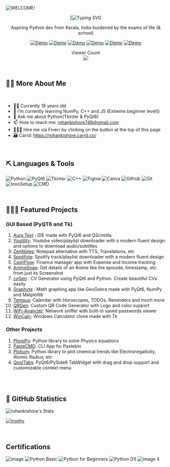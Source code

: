 ![WELCOME!](https://github.com/rohankishore/rohankishore/assets/109947257/f50a5315-5380-4777-b7a8-0184aaa79897)

<div align="center">

[![Typing SVG](https://readme-typing-svg.demolab.com?font=Fira+Code&size=30&pause=1000&background=40FFAC00&vCenter=true&random=false&width=435&lines=%F0%9F%91%8B%F0%9F%8F%BB+Hi+there!+I'm+Rohan+)

</div>

<p align ="center">Aspiring Python dev from Kerala, India burdened by the exams of life (& school) </p>

<div align="center">
    
  <a href="https://www.hackerrank.com/profile/rohankishore7461">![Demo](https://img.shields.io/badge/hackerrank-1DBF73?style=for-the-badge&logo=hackerrank&logoColor=white)</a>
    <a href="https://rohankishore.github.io/">![Demo](https://img.shields.io/badge/Portfolio-acb6ca?style=for-the-badge&logo=portfolio&logoColor=white)</a>
  <a href="https://www.fiverr.com/rohancodespy/">![Demo](https://img.shields.io/badge/fiverr-1DBF73?style=for-the-badge&logo=fiverr&logoColor=white)</a>
  <a href="https://twitter.com/Aura_Text">![Demo](https://img.shields.io/badge/Twitter-%23040404.svg?style=for-the-badge&logo=X&logoColor=white)</a>
  <a href="https://www.linkedin.com/in/rohan-kishore-58a6361b9/">![Demo](https://img.shields.io/badge/linkedin-0a66c2?style=for-the-badge&logo=linkedin&logoColor=white)</a>
  <a href="https://www.linkedin.com/in/rohan-kishore-58a6361b9/">![Demo](https://img.shields.io/badge/Kofi-ff5d5b?style=for-the-badge&logo=kofi&logoColor=white)</a>
 
</div> 


<p align="center"> 
  Viewer Count<br>
  <img src="https://profile-counter.glitch.me/rohankishore/count.svg" />
</p>

<br>

## 👋🏻 More About Me

<br>

- 🙋‍♂️ Currently 18 years old
- 🌱 I’m currently learning NumPy, C++ and JS (Extreme beginner level))
- 💬 Ask me about Python(Tkinter & PyQt6)
- 📫 How to reach me: rohankishore746@gmail.com
- 🧑🏼‍💻 Hire me via Fiverr by clicking on the button at the top of this page
- 🗃️ Carrd: https://rohankishore.carrd.co/


<br>

## ⛏️ Languages & Tools
![Python](https://img.shields.io/badge/python-3670A0?style=for-the-badge&logo=python&logoColor=ffdd54)
![PyQt6](https://img.shields.io/badge/Pyqt6-%2319a463.svg?style=for-the-badge&logo=PyQt6&logoColor=white)
![Tkinter](https://img.shields.io/badge/Tkinter-%2313233a.svg?style=for-the-badge&logo=Tkinter&logoColor=white)
![C++](https://img.shields.io/badge/c++-%2300599C.svg?style=for-the-badge&logo=c%2B%2B&logoColor=white)
![Figma](https://img.shields.io/badge/figma-%23F24E1E.svg?style=for-the-badge&logo=figma&logoColor=white)
![Canva](https://img.shields.io/badge/Canva-%2300C4CC.svg?style=for-the-badge&logo=Canva&logoColor=white)
![Github](https://img.shields.io/badge/GitHub-%231b1b1b.svg?style=for-the-badge&logo=GitHub&logoColor=white)
![Git](https://img.shields.io/badge/Git-%23b22d47.svg?style=for-the-badge&logo=Gitb&logoColor=white)
![InnoSetup](https://img.shields.io/badge/Inno&nbsp;Setup-%238eb9dc.svg?style=for-the-badge&logo=PyQt6&logoColor=white)
![CMD](https://img.shields.io/badge/CMD&nbsp;-%2000000.svg?style=for-the-badge&logo=CMD&logoColor=white)


<br>

## 🧑🏻‍💻 Featured Projects
### GUI Based (PyQT6 and Tk)
1. [Aura Text](https://github.com/rohankishore/Aura-Text) : IDE made with PyQt6 and QScintilla
2. [Youtility](https://github.com/rohankishore/Youtility): Youtube video/playlist downloader with a modern fluent design and options to download audio/subtitles
3. [ZenNotes](https://github.com/rohankishore/ZenNotes): Notepad alternative with TTS, Translations, etc
4. [Spotifyte](https://github.com/rohankishore/Spotifyte): Spotify track/playlist downloader with a modern fluent design
5. [CashFlow](https://github.com/rohankishore/CashFlow): Finance manager app with Expense and Income tracking
6. [AnimeSnap](https://github.com/rohankishore/AnimeSnap): Get details of an Anime like the episode, timestamp, etc from just its Screenshot
7. [cvGen](https://github.com/rohankishore/cvGen) : CV Generator using PyQt6 and Python. Create beautiful CVs easily
8. [Graphyte](https://github.com/rohankishore/Graphyte) : Math graphing app like GeoGebra made with PyQt6, NumPy and Matplotlib
9. [Tempus](https://github.com/rohankishore/Tempus): Calendar with Horoscopes, TODOs, Reminders and much more
10. [QRGen](https://github.com/rohankishore/QrGen): Custom QR Code Generator with Logo and color support
11. [WiFi-Analyzer](https://github.com/rohankishore/WiFi-Analyzer): Network sniffer with built-in saved passwords viewer
12. [WinCalc](https://github.com/rohankishore/WinCalc): Windows Calculator clone made with Tk

### Other Projects
1. [PhysiPy](https://github.com/rohankishore/PhysiPy): Python library to solve Physics equations
2. [PasteCMD](https://github.com/rohankishore/PasteCMD): CLI App for Pastebin
3. [Plotium](https://github.com/rohankishore/Plotium): Python library to plot chemical trends like Electronegativity, Atomic Radius, etc
4. [QoolTabs](https://github.com/rohankishore/QoolTabs): PyQt6/PySide6 TabWidget with drag and drop support and customizable context menu
<br>

<br>

## 📖 GitHub Statistics

![rohankishore's Stats](https://github-readme-stats.vercel.app/api?username=rohankishore&theme=vue-dark&show_icons=true&hide_border=false&count_private=true) 


[![trophy](https://github-profile-trophy.vercel.app/?username=rohankishore&theme=juicyfresh&no-frame=false&row=1&&margin-w=20&no-bg=true)](https://github-profile-trophy.vercel.app/?username=sciencepal&theme=juicyfresh&no-frame=true&row=1&&margin-w=20&no-bg=false)

<br>

## Certifications
![image](https://github.com/rohankishore/rohankishore/assets/109947257/ee6695eb-e93b-465b-b50d-f5215b1ae5f9) ![Python Basic](https://github.com/user-attachments/assets/6869f0ca-2a52-4082-974d-4ecbc953b7e6)
 ![Python for Beginners](https://github.com/user-attachments/assets/33e20867-5fec-44dd-9aa6-db39fc459f11) ![Python DS](https://github.com/user-attachments/assets/e4f8da55-e735-4241-a344-85e03e9e4be0) ![image 4](https://github.com/user-attachments/assets/246dcd04-dc49-4246-ae6d-066ee155ad55)








